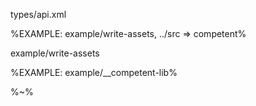 <typedef name="writeAssets" noArgTypesInToc>types/api.xml</typedef>

%EXAMPLE: example/write-assets, ../src => competent%

<fork noprint>example/write-assets</fork>

%EXAMPLE: example/__competent-lib%

%~%